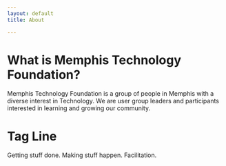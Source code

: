 ```yaml
---
layout: default
title: About

---
```

# What is Memphis Technology Foundation?

Memphis Technology Foundation is a group of people in Memphis with a diverse interest in Technology. We are user group leaders and participants interested in learning and growing our community.

# Tag Line

Getting stuff done. Making stuff happen. Facilitation.
